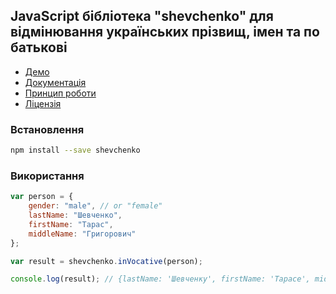 ## JavaScript бібліотека "shevchenko" для відмінювання українських прізвищ, імен та по батькові

* [Демо](http://shevchenko-js.tooleks.com/#demo)
* [Документація](https://github.com/tooleks/shevchenko-js/wiki/%D0%94%D0%BE%D0%BA%D1%83%D0%BC%D0%B5%D0%BD%D1%82%D0%B0%D1%86%D1%96%D1%8F)
* [Принцип роботи](https://github.com/tooleks/shevchenko-js/wiki/%D0%9F%D1%80%D0%B8%D0%BD%D1%86%D0%B8%D0%BF-%D1%80%D0%BE%D0%B1%D0%BE%D1%82%D0%B8)
* [Ліцензія](https://github.com/tooleks/shevchenko-js/blob/master/LICENSE)

### Встановлення

```bash
npm install --save shevchenko
```

### Використання

```JavaScript
var person = {
    gender: "male", // or "female"
    lastName: "Шевченко",
    firstName: "Тарас",
    middleName: "Григорович"
};

var result = shevchenko.inVocative(person);

console.log(result); // {lastName: 'Шевченку', firstName: 'Тарасе', middleName: 'Григоровичу'}
```
